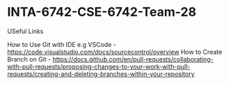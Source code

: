 # INTA-6742-CSE-6742-Team-28



USeful Links

How to Use Git with IDE e.g VSCode - https://code.visualstudio.com/docs/sourcecontrol/overview
How to Create Branch on Git - https://docs.github.com/en/pull-requests/collaborating-with-pull-requests/proposing-changes-to-your-work-with-pull-requests/creating-and-deleting-branches-within-your-repository
